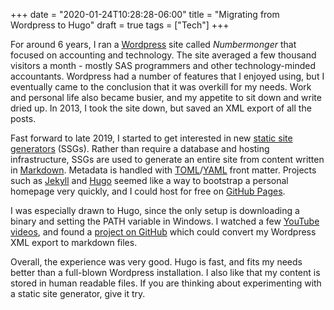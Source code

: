 +++
date = "2020-01-24T10:28:28-06:00"
title = "Migrating from Wordpress to Hugo"
draft = true 
tags = ["Tech"]
+++

For around 6 years, I ran a [Wordpress](https://en.wikipedia.org/wiki/WordPress) site called _Numbermonger_ that focused on accounting and technology. The site averaged a few thousand visitors a month - mostly SAS programmers and other technology-minded accountants. Wordpress had a number of features that I enjoyed using, but I eventually came to the conclusion that it was overkill for my needs. Work and personal life also became busier, and my appetite to sit down and write dried up. In 2013, I took the site down, but saved an XML export of all the posts.

Fast forward to late 2019, I started to get interested in new [static site generators](https://en.wikipedia.org/wiki/Web_template_system#Static_site_generators) (SSGs). Rather than require a database and hosting infrastructure, SSGs are used to generate an entire site from content written in [Markdown](https://en.wikipedia.org/wiki/Markdown). Metadata is handled with [TOML](https://en.wikipedia.org/wiki/TOML)/[YAML](https://en.wikipedia.org/wiki/YAML) front matter. Projects such as [Jekyll](https://jekyllrb.com/) and [Hugo](https://gohugo.io/) seemed like a way to bootstrap a personal homepage very quickly, and I could host for free on [GitHub Pages](https://pages.github.com/). 

I was especially drawn to Hugo, since the only setup is downloading a binary and setting the PATH variable in Windows. I watched a few [YouTube videos](https://www.youtube.com/watch?v=qtIqKaDlqXo&list=PLLAZ4kZ9dFpOnyRlyS-liKL5ReHDcj4G3), and found a [project on GitHub](https://github.com/palaniraja/blog2md) which could convert my Wordpress XML export to markdown files.

Overall, the experience was very good. Hugo is fast, and fits my needs better than a full-blown Wordpress installation. I also like that my content is stored in human readable files. If you are thinking about experimenting with a static site generator, give it try. 
